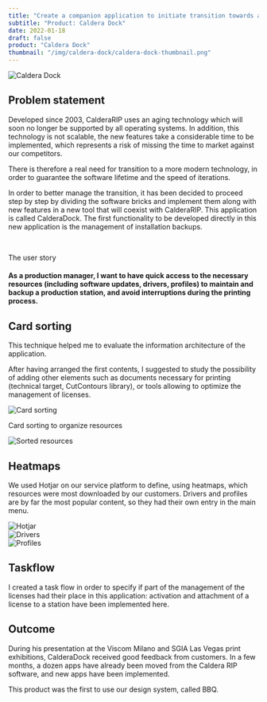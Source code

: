 ```yaml
---
title: "Create a companion application to initiate transition towards a new product portfolio"
subtitle: "Product: Caldera Dock"
date: 2022-01-18
draft: false
product: "Caldera Dock"
thumbnail: "/img/caldera-dock/caldera-dock-thumbnail.png"
---
```


<img src="/img/caldera-dock/caldera-dock-thumbnail-3x.png" class="sm-img mb-6" alt="Caldera Dock">

<section>

<div class="row">

<div class="col-12 col-lg-7">

## Problem statement

Developed since 2003, CalderaRIP uses an aging technology which will soon no longer be supported by all operating systems. In addition, this technology is not scalable, the new features take a considerable time to be implemented, which represents a risk of missing the time to market against our competitors. 

There is therefore a real need for transition to a more modern technology, in order to guarantee the software lifetime and the speed of iterations. 

In order to better manage the transition, it has been decided to proceed step by step by dividing the software bricks and implement them along with new features in a new tool that will coexist with CalderaRIP. This application is called CalderaDock. The first functionality to be developed directly in this new application is the management of installation backups.

</div>

<div class="col-md-1">&nbsp;</div>

<div class="col-12 col-lg-4 d-flex align-items-center">

<div class="sm-card">
    
<p class="sm-card-title">The user story</p>

#### As a production manager, I want to have quick access to the necessary resources (including software updates, drivers, profiles) to maintain and backup a production station, and avoid interruptions during the printing process.

</div>

</div>

</div>

</section>

## Card sorting
This technique helped me to evaluate the information architecture of the application.

After having arranged the first contents, I suggested to study the possibility of adding other elements such as documents necessary for printing (technical target, CutContours library), or tools allowing to optimize the management of licenses.

<section>

<div class="row">

<div class="col-12 col-lg-8">

<img src="/img/caldera-dock/card-sorting.jpg" class="sm-img mt-4" alt="Card sorting">

<p class="sm-caption">Card sorting to organize resources</p>

</div>

<div class="col-12 col-lg-4">

<img src="/img/caldera-dock/sorted-resources.png" class="sm-img mt-4" alt="Sorted resources">

</div>

</div>

</section>

## Heatmaps
We used Hotjar on our service platform to define, using heatmaps, which resources were most downloaded by our customers. Drivers and profiles are by far the most popular content, so they had their own entry in the main menu.

<img src="/img/caldera-dock/hotjar.png" class="sm-img mt-4" alt="Hotjar">

<section>

<div class="row">

<div class="col-12 col-lg-6">

<img src="/img/caldera-dock/drivers.png" class="sm-img mt-4" alt="Drivers">

</div>

<div class="col-12 col-lg-6 d-flex align-items-center">

<img src="/img/caldera-dock/profiles.png" class="sm-img mt-4" alt="Profiles">

</div>

</div>

</section>

## Taskflow
I created a task flow in order to specify if part of the management of the licenses had their place in this application: activation and attachment of a license to a station have been implemented here.

## Outcome
During his presentation at the Viscom Milano and SGIA Las Vegas print exhibitions, CalderaDock received good feedback from customers. In a few months, a dozen apps have already been moved from the Caldera RIP software, and new apps have been implemented.

This product was the first to use our design system, called BBQ.